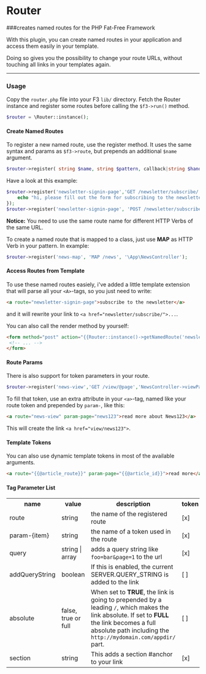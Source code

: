 # Router
###creates named routes for the PHP Fat-Free Framework

With this plugin, you can create named routes in your application and access them easily in your template.

Doing so gives you the possibility to change your route URLs, without touching all links in your templates again.

***
### Usage

Copy the `router.php` file into your F3 `lib/` directory.
Fetch the Router instance and register some routes before calling the `$f3->run()` method.
``` php
$router = \Router::instance();
```

#### Create Named Routes

To register a new named route, use the register method. It uses the same syntax and params as `$f3->route`, but prepends an additional `$name` argument.

``` php
$router->register( string $name, string $pattern, callback|string $handler, [ int $ttl = 0] , [ int $kbps = 0 ]);
```

Have a look at this example:

``` php
$router->register('newsletter-signin-page','GET /newsletter/subscribe/',function($f3, $params) {
    echo "hi, please fill out the form for subscribing to the newsletter";
});
$router->register('newsletter-signin-page', 'POST /newsletter/subscribe/', '\App\NewsController');
```

**Notice:** You need to use the same route name for different HTTP Verbs of the same URL.

To create a named route that is mapped to a class, just use **MAP** as HTTP Verb in your pattern. In example:

``` php
$router->register('news-map', 'MAP /news', '\App\NewsController');
```

#### Access Routes from Template

To use these named routes easiely, i've added a little template extension that will parse all your `<A>`-tags, so you just need to write:

``` html
<a route="newsletter-signin-page">subscribe to the newsletter</a>
```
and it will rewrite your link to `<a href="newsletter/subscribe/">...`.

You can also call the render method by yourself:

``` html
<form method="post" action="{{Router::instance()->getNamedRoute('newsletter-submit')}}">
 <!-- ... -->
</form>
```

#### Route Params

There is also support for token parameters in your route.

``` php
$router->register('news-view','GET /view/@page','NewsController->viewPage');
```

To fill that token, use an extra attribute in your `<a>`-tag, named like your route token and prepended by `param-`, like this:

``` html
<a route="news-view" param-page="news123">read more about News123</a>
```

This will create the link `<a href="view/news123">`.


#### Template Tokens

You can also use dynamic template tokens in most of the available arguments.

``` html
<a route="{{@article_route}}" param-page="{{@article_id}}">read more</a>
```

#### Tag Parameter List

<table>
    <tr>
        <th>name</th>
        <th>value</th>
        <th>description</th>
        <th>token</th>
    </t>
    <tr>
        <td>route</td>
        <td>string</td>
        <td>the name of the registered route</td>
        <td>[x]</td>
    </tr>
    <tr>
        <td>param-{item}</td>
        <td>string</td>
        <td>the name of a token used in the route</td>
        <td>[x]</td>
    </tr>
    <tr>
        <td>query</td>
        <td>string | array</td>
        <td>adds a query string like <code>foo=bar&page=1</code> to the url</td>
        <td>[x]</td>
    </tr>
    <tr>
        <td>addQueryString</td>
        <td>boolean</td>
        <td>If this is enabled, the current SERVER.QUERY_STRING is added to the link</td>
        <td>[ ]</td>
    </tr>
    <tr>
        <td>absolute</td>
        <td>false, true or full</td>
        <td>When set to <b>TRUE</b>, the link is going to prepended by a leading <code>/</code>, which makes the link absolute.
        If set to <b>FULL</b> the link becomes a full absolute path including the <code>http://mydomain.com/appdir/</code> part.</td>
        <td>[ ]</td>
    </tr>
    <tr>
        <td>section</td>
        <td>string</td>
        <td>This adds a section #anchor to your link</td>
        <td>[x]</td>
    </tr>
</table>
